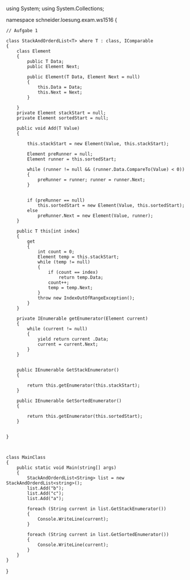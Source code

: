 using System;
using System.Collections;

namespace schneider.loesung.exam.ws1516
{

    // Aufgabe 1

    class StackAndOrderdList<T> where T : class, IComparable
    {
        class Element
        {
            public T Data;
            public Element Next;

            public Element(T Data, Element Next = null)
            {
                this.Data = Data;
                this.Next = Next;
            }

        }
        private Element stackStart = null;
        private Element sortedStart = null;

        public void Add(T Value)
        {

            this.stackStart = new Element(Value, this.stackStart);

            Element preRunner = null;
            Element runner = this.sortedStart;

            while (runner != null && (runner.Data.CompareTo(Value) < 0))
            {
                preRunner = runner; runner = runner.Next;
            }


            if (preRunner == null)
                this.sortedStart = new Element(Value, this.sortedStart);
            else
                preRunner.Next = new Element(Value, runner);
        }

        public T this[int index]
        {
            get
            {
                int count = 0;
                Element temp = this.stackStart; 
                while (temp != null) 
                {
                    if (count == index)
                        return temp.Data;
                    count++; 
                    temp = temp.Next;
                }
                throw new IndexOutOfRangeException();
            }
        }

        private IEnumerable getEnumerator(Element current)
        {
            while (current != null)
            {
                yield return current .Data;
                current = current.Next;
            }
        }


        public IEnumerable GetStackEnumerator()
        {
       
            return this.getEnumerator(this.stackStart);
        }
    
        public IEnumerable GetSortedEnumerator()
        {

            return this.getEnumerator(this.sortedStart);
        }


    }



    class MainClass
    {
        public static void Main(string[] args)
        {
            StackAndOrderdList<String> list = new StackAndOrderdList<string>();
            list.Add("b");
            list.Add("c");
            list.Add("a");

            foreach (String current in list.GetStackEnumerator())
            {
                Console.WriteLine(current);
            }

            foreach (String current in list.GetSortedEnumerator())
            {
                Console.WriteLine(current);
            }
        }
    }
}
